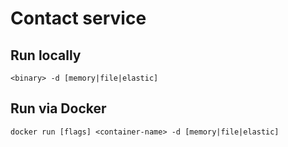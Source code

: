 # Contact service

## Run locally

`<binary> -d [memory|file|elastic]`

## Run via Docker

`docker run [flags] <container-name> -d [memory|file|elastic]`
